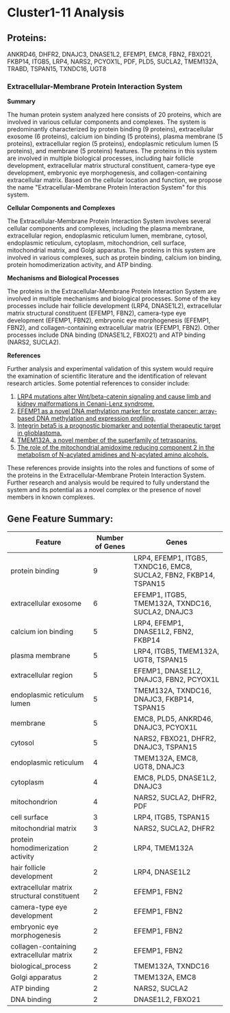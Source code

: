 # Cluster1-11 Analysis

## Proteins: 

ANKRD46, DHFR2, DNAJC3, DNASE1L2, EFEMP1, EMC8, FBN2, FBXO21, FKBP14, ITGB5, LRP4, NARS2, PCYOX1L, PDF, PLD5, SUCLA2, TMEM132A, TRABD, TSPAN15, TXNDC16, UGT8

### Extracellular-Membrane Protein Interaction System

**Summary**

The human protein system analyzed here consists of 20 proteins, which are involved in various cellular components and complexes. The system is predominantly characterized by protein binding (9 proteins), extracellular exosome (6 proteins), calcium ion binding (5 proteins), plasma membrane (5 proteins), extracellular region (5 proteins), endoplasmic reticulum lumen (5 proteins), and membrane (5 proteins) features. The proteins in this system are involved in multiple biological processes, including hair follicle development, extracellular matrix structural constituent, camera-type eye development, embryonic eye morphogenesis, and collagen-containing extracellular matrix. Based on the cellular location and function, we propose the name "Extracellular-Membrane Protein Interaction System" for this system.

**Cellular Components and Complexes**

The Extracellular-Membrane Protein Interaction System involves several cellular components and complexes, including the plasma membrane, extracellular region, endoplasmic reticulum lumen, membrane, cytosol, endoplasmic reticulum, cytoplasm, mitochondrion, cell surface, mitochondrial matrix, and Golgi apparatus. The proteins in this system are involved in various complexes, such as protein binding, calcium ion binding, protein homodimerization activity, and ATP binding.

**Mechanisms and Biological Processes**

The proteins in the Extracellular-Membrane Protein Interaction System are involved in multiple mechanisms and biological processes. Some of the key processes include hair follicle development (LRP4, DNASE1L2), extracellular matrix structural constituent (EFEMP1, FBN2), camera-type eye development (EFEMP1, FBN2), embryonic eye morphogenesis (EFEMP1, FBN2), and collagen-containing extracellular matrix (EFEMP1, FBN2). Other processes include DNA binding (DNASE1L2, FBXO21) and ATP binding (NARS2, SUCLA2).

**References**

Further analysis and experimental validation of this system would require the examination of scientific literature and the identification of relevant research articles. Some potential references to consider include:

1. [LRP4 mutations alter Wnt/beta-catenin signaling and cause limb and kidney malformations in Cenani-Lenz syndrome.](https://pubmed.ncbi.nlm.nih.gov/20436469/)
2. [EFEMP1 as a novel DNA methylation marker for prostate cancer: array-based DNA methylation and expression profiling.](https://pubmed.ncbi.nlm.nih.gov/21725205/)
3. [Integrin beta5 is a prognostic biomarker and potential therapeutic target in glioblastoma.](https://pubmed.ncbi.nlm.nih.gov/30100662/)
4. [TMEM132A, a novel member of the superfamily of tetraspanins.](https://pubmed.ncbi.nlm.nih.gov/15777695/)
5. [The role of the mitochondrial amidoxime reducing component 2 in the metabolism of N-acylated amidines and N-acylated amino alcohols.](https://pubmed.ncbi.nlm.nih.gov/29416078/)

These references provide insights into the roles and functions of some of the proteins in the Extracellular-Membrane Protein Interaction System. Further research and analysis would be required to fully understand the system and its potential as a novel complex or the presence of novel members in known complexes.

## Gene Feature Summary: 

| Feature | Number of Genes | Genes |
| --- | --- | --- |
| protein binding | 9 | LRP4, EFEMP1, ITGB5, TXNDC16, EMC8, SUCLA2, FBN2, FKBP14, TSPAN15 |
| extracellular exosome | 6 | EFEMP1, ITGB5, TMEM132A, TXNDC16, SUCLA2, DNAJC3 |
| calcium ion binding | 5 | LRP4, EFEMP1, DNASE1L2, FBN2, FKBP14 |
| plasma membrane | 5 | LRP4, ITGB5, TMEM132A, UGT8, TSPAN15 |
| extracellular region | 5 | EFEMP1, DNASE1L2, DNAJC3, FBN2, PCYOX1L |
| endoplasmic reticulum lumen | 5 | TMEM132A, TXNDC16, DNAJC3, FKBP14, TSPAN15 |
| membrane | 5 | EMC8, PLD5, ANKRD46, DNAJC3, PCYOX1L |
| cytosol | 5 | NARS2, FBXO21, DHFR2, DNAJC3, TSPAN15 |
| endoplasmic reticulum | 4 | TMEM132A, EMC8, UGT8, DNAJC3 |
| cytoplasm | 4 | EMC8, PLD5, DNASE1L2, DNAJC3 |
| mitochondrion | 4 | NARS2, SUCLA2, DHFR2, PDF |
| cell surface | 3 | LRP4, ITGB5, TSPAN15 |
| mitochondrial matrix | 3 | NARS2, SUCLA2, DHFR2 |
| protein homodimerization activity | 2 | LRP4, TMEM132A |
| hair follicle development | 2 | LRP4, DNASE1L2 |
| extracellular matrix structural constituent | 2 | EFEMP1, FBN2 |
| camera-type eye development | 2 | EFEMP1, FBN2 |
| embryonic eye morphogenesis | 2 | EFEMP1, FBN2 |
| collagen-containing extracellular matrix | 2 | EFEMP1, FBN2 |
| biological_process | 2 | TMEM132A, TXNDC16 |
| Golgi apparatus | 2 | TMEM132A, EMC8 |
| ATP binding | 2 | NARS2, SUCLA2 |
| DNA binding | 2 | DNASE1L2, FBXO21 |

